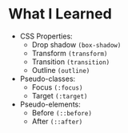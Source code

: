 # What I Learned
- CSS Properties:
	- Drop shadow `(box-shadow)`
	- Transform `(transform)`
	- Transition `(transition)`
	- Outline `(outline)`
- Pseudo-classes:
	- Focus `(:focus)`
	- Target `(:target)`
- Pseudo-elements:
	- Before `(::before)`
	- After `(::after)`
